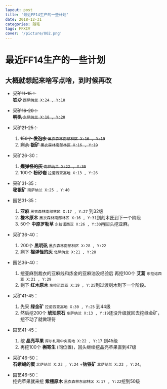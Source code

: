 ```yaml
---
layout: post
title: '最近FF14生产的一些计划'
date: 2018-12-31
categories: 随笔
tags: FFXIV
cover: '/picture/002.png'
---
```


最近FF14生产的一些计划
==================

## 大概就想起来啥写点啥，到时候再改

- ~~采矿11-15：~~  
     ~~**铁沙** `西萨纳兰 X:24 , Y:18`~~

- ~~采矿16-20：~~  
    ~~**明矾** `东萨纳兰 X:18 , Y:20`~~

- ~~采矿21-25：~~  
    1. ~~150个 **发泡水** `黑衣森林南部林区 X:16 , Y:19`~~
    2. ~~剩余 **银矿** `黑衣森林南部林区 X:16 , Y:19`~~

- 采矿26-30：  
    1. ~~**爆弹怪的灰** `南萨纳兰 X:22 , Y:30`~~
    2. 100个 **粉砂岩** `拉诺西亚高地 X:13 , Y:26`

- 采矿31-35：  
    **秘银矿** `南萨纳兰 X:25 , Y:40`

- 园艺31-35：  
    1. **亚麻** `黑衣森林南部林区 X:17 , Y:27` 到32级
    2. **橡木原木** `黑衣森林南部林区 X:16 , Y:31`到刻木匠到下一个阶段
    3. 50个 **中原罗勒草** `东拉诺西亚 X:26 , Y:30`再回头挖亚麻。

- 采矿36-40：  
    1. 200个 **黑明矾** `黑衣森林南部林区 X:28 , Y:22`
    2. 剩下 **榴弹怪的灰** `北萨纳兰 X:21 , Y:28`

- 园艺36-40：  
    1. 挖亚麻到裁衣的亚麻线和炼金的亚麻油没经验后
    再挖100个 **艾蒿** `东拉诺西亚 X:21 , Y:29`
    2. 剩下 **红木原木** `东拉诺西亚 X:19 , Y:25`到过渡刻木到下一个阶段。

- 采矿41-45：  
    1. 先采 **绿金矿** `拉诺西亚高地 X:30 , Y:25` 到44级
    2. 然后挖200个 **琥珀原石** `东萨纳兰 X:13 , Y:19`还没升级就回去挖绿金矿，挖不动了就做理符

- 园艺41-45：  
    1. 挖 **晶亮苹果** `库尔札斯中央高地 X:22 , Y:17` 到45级
    2. 再挖100个 **槲寄生** (同位置)，回头继续挖晶亮苹果直到47级

- 采矿46-50：  
    **石蜥蜴的蛋** `北萨纳兰 X:23 , Y:24` +**钴铁矿** `北萨纳兰 X:23 , Y:24`。

- 园艺46-50：  
    挖完苹果就来挖 **紫檀原木** `黑衣森林东部林区 X:17 , Y:22`挖到50级
